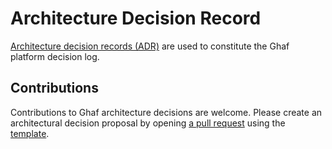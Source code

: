 # Architecture Decision Record

[Architecture decision records (ADR)](https://adr.github.io) are used to constitute the Ghaf platform decision log.

## Contributions

Contributions to Ghaf architecture decisions are welcome. Please create an architectural decision proposal by opening [a pull request](https://github.com/tiiuae/ghaf/pulls) using the [template](./adr/template.md).
